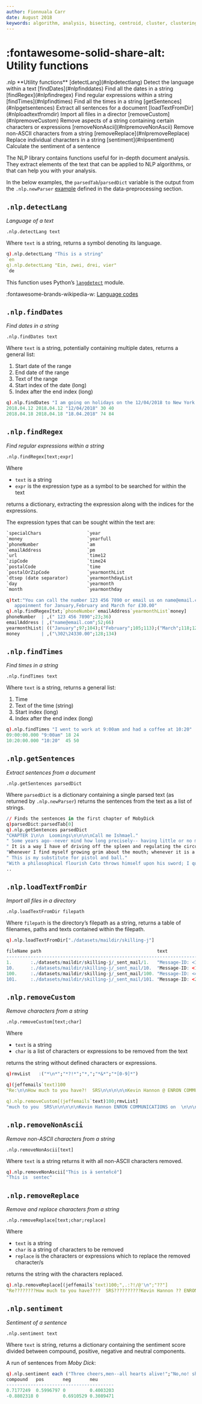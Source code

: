 ```yaml
---
author: Fionnuala Carr
date: August 2018
keywords: algorithm, analysis, bisecting, centroid, cluster, clustering, comparison, corpora, corpus, document, email, feature, file, k-mean, kdbplus, learning, machine, machine learning, mbox, message, ml, nlp, parse, parsing, q, sentiment, similarity, string function, vector
---
```


# :fontawesome-solid-share-alt: Utility functions


<div markdown="1" class="typewriter">
.nlp   **Utility functions**
  [detectLang](#nlpdetectlang)      Detect the language within a text
  [findDates](#nlpfinddates)        Find all the dates in a string
  [findRegex](#nlpfindregex)        Find regular expressions within a string
  [findTimes](#nlpfindtimes)        Find all the times in a string
  [getSentences](#nlpgetsentences)    Extract all sentences for a document
  [loadTextFromDir](#nlploadtextfromdir) Import all files in a director
  [removeCustom](#nlpremoveCustom)    Remove aspects of a string containing certain characters
                  or expressions
  [removeNonAscii](#nlpremoveNonAscii)  Remove non-ASCII characters from a string
  [removeReplace](#nlpremoveReplace)   Replace individual characters in a string
  [sentiment](#nlpsentiment)       Calculate the sentiment of a sentence
</div>


The NLP library contains functions useful for in-depth document analysis. They extract elements of the text that can be applied to NLP algorithms, or that can help you with your analysis.

In the below examples, the `parsedTab`/`parsedDict` variable is the output from the `.nlp.newParser` [example](#preproc/nlpnewparser) defined in the data-preprocessing section.


## `.nlp.detectLang`

_Language of a text_

```syntax
.nlp.detectLang text
```

Where `text` is a string, returns a symbol denoting its language.

```q
q).nlp.detectLang "This is a string"
`en
q).nlp.detectLang "Ein, zwei, drei, vier"
`de
```

This function uses Python’s [`langdetect`](#https://pypi.org/project/langdetect/) module. 

:fontawesome-brands-wikipedia-w:
[Language codes](#https://en.wikipedia.org/wiki/List_of_ISO_639-1_codes)


## `.nlp.findDates`

_Find dates in a string_

```text
.nlp.findDates text
```

Where `text` is a string, potentially containing multiple dates, returns a general list:

1.  Start date of the range
1.  End date of the range
1.  Text of the range
1.  Start index of the date (long)
1.  Index after the end index (long)

```q
q).nlp.findDates "I am going on holidays on the 12/04/2018 to New York and come back on the 18.04.2018"
2018.04.12 2018.04.12 "12/04/2018" 30 40
2018.04.18 2018.04.18 "18.04.2018" 74 84
```


## `.nlp.findRegex`

_Find regular expressions within a string_

```syntax
.nlp.findRegex[text;expr]
```

Where

-  `text` is a string
-  `expr` is the expression type as a symbol to be searched for within the text

returns a dictionary, extracting the expression along with the indices for the expressions.

The expression types that can be sought within the text are:

```txt
`specialChars                 `year
`money                        `yearfull
`phoneNumber                  `am
`emailAddress                 `pm
`url                          `time12
`zipCode                      `time24
`postalCode                   `time
`postalOrZipCode              `yearmonthList
`dtsep (date separator)       `yearmonthdayList
`day                          `yearmonth
`month                        `yearmonthday
```

```q
q)txt:"You can call the number 123 456 7890 or email us on name@email.com in book an
   appoinment for January,February and March for £30.00"
q).nlp.findRegex[txt;`phoneNumber`emailAddress`yearmonthList`money]
phoneNumber  | ,(" 123 456 7890";23;36)
emailAddress | ,("name@email.com";52;66)
yearmonthList| (("January";97;104);("February";105;113);("March";118;123);("30";129;131);("00";13..
money        | ,("\302\24330.00";128;134)
```


## `.nlp.findTimes`

_Find times in a string_

```syntax
.nlp.findTimes text
```

Where `text` is a string, returns a general list:

1.  Time
1.  Text of the time (string)
1.  Start index (long)
1.  Index after the end index (long)

```q
q).nlp.findTimes "I went to work at 9:00am and had a coffee at 10:20"
09:00:00.000 "9:00am" 18 24
10:20:00.000 "10:20"  45 50
```


## `.nlp.getSentences`

_Extract sentences from a document_

```syntax
.nlp.getSentences parsedDict
```

Where `parsedDict` is a dictionary containing a single parsed text (as returned by `.nlp.newParser`) returns the sentences from the text as a list of strings.

```q
// Finds the sentences in the first chapter of MobyDick
q)parsedDict:parsedTab[0]
q).nlp.getSentences parsedDict
"CHAPTER 1\n\n  Loomings\n\n\n\nCall me Ishmael."
" Some years ago--never mind how long precisely-- having little or no money in my purse, and noth..
" It is a way I have of driving off the spleen and regulating the circulation."
"Whenever I find myself growing grim about the mouth; whenever it is a damp, drizzly November in ..
" This is my substitute for pistol and ball."
"With a philosophical flourish Cato throws himself upon his sword; I quietly take to the ship."
..
```


## `.nlp.loadTextFromDir`

_Import all files in a directory_

```syntax
.nlp.loadTextFromDir filepath
```

Where `filepath` is the directory’s filepath as a string, returns a table of filenames, paths and texts contained within the filepath.

```q
q).nlp.loadTextFromDir["./datasets/maildir/skilling-j"]

fileName path                                           text                 ..
-----------------------------------------------------------------------------..
1.       :./datasets/maildir/skilling-j/_sent_mail/1.   "Message-ID: <1461010..
10.      :./datasets/maildir/skilling-j/_sent_mail/10.  "Message-ID: <1371054..
100.     :./datasets/maildir/skilling-j/_sent_mail/100. "Message-ID: <47397.1..
101.     :./datasets/maildir/skilling-j/_sent_mail/101. "Message-ID: <2486283..
```


## `.nlp.removeCustom`

_Remove characters from a string_

```syntax
.nlp.removeCustom[text;char]
```

Where

- `text` is a string
- `char` is a list of characters or expressions to be removed from the text

returns the string without defined characters or expressions.

```q
q)rmvList   :("*\n*";"*?!*";"*,";"*&*";"*[0-9]*")

q)(jeffemails`text)100
"Re:\n\nHow much to you have?!  SRS\n\n\n\n\nKevin Hannon @ ENRON COMMUNICATIONS on 04/20/2001 08..

q).nlp.removeCustom[(jeffemails`text)100;rmvList]
"much to you  SRS\n\n\n\n\nKevin Hannon ENRON COMMUNICATIONS on  \n\n\nOK Sherri how much do you ..
```


## `.nlp.removeNonAscii`

_Remove non-ASCII characters from a string_

```syntax
.nlp.removeNonAscii[text]
```

Where `text` is a string returns it with all non-ASCII characters removed.

```q
q).nlp.removeNonAscii["This is ä senteñcê"]
"This is  sentec"
```


## `.nlp.removeReplace`

_Remove and replace characters from a string_

```syntax
.nlp.removeReplace[text;char;replace]
```

Where

-   `text` is a string
-   `char` is a string of characters to be removed
-   `replace` is the characters or expressions which to replace the removed character/s

returns the string with the characters replaced.

```q
q).nlp.removeReplace[(jeffemails`text)100;",.:?!/@'\n";"??"]
"Re????????How much to you have????  SRS??????????Kevin Hannon ?? ENRON COMMUNICATIONS on 04??20?..
```


## `.nlp.sentiment`

_Sentiment of a sentence_

```syntax 
.nlp.sentiment text
```

Where `text` is string, returns a dictionary containing the sentiment score divided between compound, positive, negative and neutral components.

A run of sentences from _Moby Dick_:

```q
q).nlp.sentiment each ("Three cheers,men--all hearts alive!";"No,no! shame upon all cowards-shame upon them!")
compound   pos       neg       neu
----------------------------------------
0.7177249  0.5996797 0         0.4003203
-0.8802318 0         0.6910529 0.3089471
```
